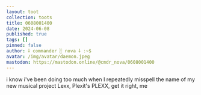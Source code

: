 ```yaml
---
layout: toot
collection: toots
title: 0608001400
date: 2024-06-08
published: true
tags: []
pinned: false
author: ⸸ commander ░ nova ⸸ :~$
avatar: /img/avatar/daemon.jpeg
mastodon: https://mastodon.online/@cmdr_nova/0608001400
---
```


i know i've been doing too much when I repeatedly misspell the name of my new musical project Lexx, Plexit's PLEXX, get it right, me
